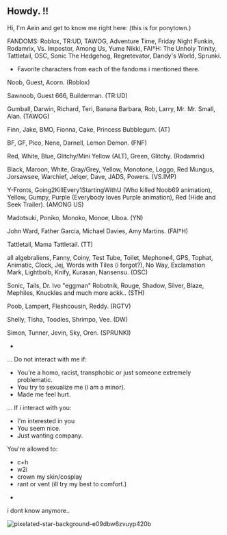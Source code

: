 ## Howdy. !!

Hi, I'm Aein and get to know me right here: (this is for ponytown.)

FANDOMS: Roblox, TR:UD, TAWOG, Adventure Time, Friday Night Funkin, Rodamrix, Vs. Impostor, Among Us, Yume Nikki, FAI†H: The Unholy Trinity, Tattletail, OSC, Sonic The Hedgehog, Regretevator, Dandy's World, Sprunki.

* Favorite characters from each of the fandoms i mentioned there.

Noob, Guest, Acorn. (Roblox)

Sawnoob, Guest 666, Builderman. (TR:UD)

Gumball, Darwin, Richard, Teri, Banana Barbara, Rob, Larry, Mr. Mr. Small, Alan. (TAWOG)

Finn, Jake, BMO, Fionna, Cake, Princess Bubblegum. (AT)

BF, GF, Pico, Nene, Darnell, Lemon Demon. (FNF)

Red, White, Blue, Glitchy/Mini Yellow (ALT), Green, Glitchy. (Rodamrix)

Black, Maroon, White, Gray/Grey, Yellow, Monotone, Loggo, Red Mungus, Jorsawsee, Warchief, Jelqer, Dave, JADS, Powers. (VS.IMP)

Y-Fronts, Going2KillEvery1StartingWithU (Who killed Noob69 animation), Yellow, Gumpy, Purple (Everybody loves Purple animation), Red (Hide and Seek Trailer). (AMONG US)

Madotsuki, Poniko, Monoko, Monoe, Uboa. (YN)

John Ward, Father Garcia, Michael Davies, Amy Martins. (FAI†H)

Tattletail, Mama Tattletail. (TT)

all algebraliens, Fanny, Coiny, Test Tube, Toilet, Mephone4, GPS, Tophat, Animatic, Clock, Jej, Words with Tiles (i forgot?), No Way, Exclamation Mark, Lightbolb, Knify, Kurasan, Nansensu. (OSC)

Sonic, Tails, Dr. Ivo "eggman" Robotnik, Rouge, Shadow, Silver, Blaze, Mephiles, Knuckles and much more ackk.. (STH)

Poob, Lampert, Fleshcousin, Reddy. (RGTV)

Shelly, Tisha, Toodles, Shrimpo, Vee. (DW)

Simon, Tunner, Jevin, Sky, Oren. (SPRUNKI)

*

... Do not interact with me if:

- You're a homo, racist, transphobic or just someone extremely problematic.
- You try to sexualize me (i am a minor).
- Made me feel hurt.

... If i interact with you:

- I'm interested in you
- You seem nice.
- Just wanting company.

You're allowed to:

- c+h
- w2i
- crown my skin/cosplay
- rant or vent (ill try my best to comfort.)

*
i dont know anymore..

![pixelated-star-background-e09dbw6zvuyp420b](https://github.com/user-attachments/assets/a31e4f01-1143-41f5-bf79-518f2b0f537a)

